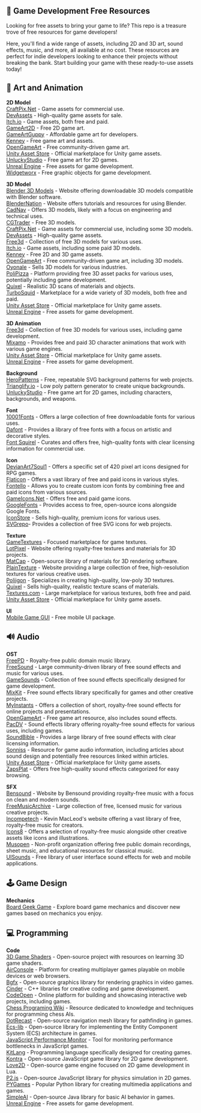 ## 🧱 Game Development Free Resources  

Looking for free assets to bring your game to life? This repo is a treasure trove of free resources for game developers!  

Here, you'll find a wide range of assets, including 2D and 3D art, sound effects, music, and more, all available at no cost. These resources are perfect for indie developers looking to enhance their projects without breaking the bank. Start building your game with these ready-to-use assets today!  

## 🎨 Art and Animation

**2D Model**  
[CraftPix.Net](https://craftpix.net/) - Game assets for commercial use.  
[DevAssets](https://devassets.com/) - High-quality game assets for sale.  
[Itch.io](https://itch.io/game-assets) - Game assets, both free and paid.  
[GameArt2D](https://www.gameart2d.com/freebies.html) - Free 2D game art.  
[GameArtGuppy](https://www.gameartguppy.com/) - Affordable game art for developers.  
[Kenney](https://kenney.nl/assets) - Free game art and assets.  
[OpenGameArt](https://opengameart.org/) - Free community-driven game art.  
[Unity Asset Store](https://assetstore.unity.com/) - Official marketplace for Unity game assets.  
[UnluckyStudio](https://unluckystudio.com/category/freegameart/) - Free game art for 2D games.  
[Unreal Engine](https://www.unrealengine.com/marketplace/en-US/store) -  Free assets for game development.  
[Widgetworx](https://www.widgetworx.com/projects/sl.html) - Free graphic objects for game development.  

 **3D Model**  
[Blender 3D Models](https://www.blender-models.com/) - Website offering downloadable 3D models compatible with Blender software.  
[BlenderNation](https://www.blendernation.com/category/art/free-blender-models/) - Website offers tutorials and resources for using Blender.  
[CadNav](https://www.cadnav.com/3d-models/) - Offers 3D models, likely with a focus on engineering and technical uses.  
[CGTrader](https://www.cgtrader.com/3d-models/animals?free=1) - Free 3D models.  
[CraftPix.Net](https://craftpix.net/) - Game assets for commercial use, including some 3D models.  
[DevAssets](https://devassets.com/) -   High-quality game assets.  
[Free3d](https://free3d.com/) - Collection of free 3D models for various uses.  
[Itch.io](https://itch.io/game-assets) - Game assets, including some paid 3D models.  
[Kenney](https://kenney.nl/assets) -  Free 2D and 3D game assets.  
[OpenGameArt](https://opengameart.org/) - Free community-driven game art, including 3D models.  
[Oyonale](http://www.oyonale.com/modeles.php?lang=en) - Sells 3D models for various industries.  
[PoliPizza](https://poly.pizza/) - Platform providing free 3D asset packs for various uses, potentially including game development.  
[Quixel](https://quixel.com/megascans/home) - Realistic 3D scans of materials and objects.  
[TurboSquid](https://www.turbosquid.com/) - Marketplace for a wide variety of 3D models, both free and paid.  
[Unity Asset Store](https://assetstore.unity.com/) - Official marketplace for Unity game assets.  
[Unreal Engine](https://www.unrealengine.com/marketplace/en-US/store) -  Free assets for game development.  

**3D Animation**  
[Free3d](https://free3d.com/) - Collection of free 3D models for various uses, including game development.  
[Mixamo](https://www.mixamo.com/#/) - Provides free and paid 3D character animations that work with various game engines.  
[Unity Asset Store](https://assetstore.unity.com/) - Official marketplace for Unity game assets.  
[Unreal Engine](https://www.unrealengine.com/marketplace/en-US/store) -  Free assets for game development.  

**Background**  
[HeroPatterns](https://heropatterns.com/) - Free, repeatable SVG background patterns for web projects.  
[Trianglify.io](https://trianglify.io/) - Low poly pattern generator to create unique backgrounds.  
[UnluckyStudio](https://unluckystudio.com/category/freegameart/) - Free game art for 2D games, including characters, backgrounds, and weapons.  

**Font**  
[10001Fonts](https://www.1001fonts.com/) - Offers a large collection of free downloadable fonts for various uses.  
[Dafont](https://www.dafont.com/pt/) - Provides a library of free fonts with a focus on artistic and decorative styles.  
[Font Squirel](https://www.fontsquirrel.com/) - Curates and offers free, high-quality fonts with clear licensing information for commercial use.  

**Icon**  
[DevianArt7Soul1](https://www.deviantart.com/7soul1/art/420-Pixel-Art-Icons-for-RPG-129892453) - Offers a specific set of 420 pixel art icons designed for RPG games.  
[Flaticon](https://www.flaticon.com/) - Offers a vast library of free and paid icons in various styles.  
[Fontello](https://fontello.com/) - Allows you to create custom icon fonts by combining free and paid icons from various sources.  
[GameIcons.Net](https://game-icons.net/) - Offers free and paid game icons.  
[GoogleFonts](https://fonts.google.com/icons) - Provides access to free, open-source icons alongside Google Fonts.  
[IconStore](https://iconstore.co/) - Sells high-quality, premium icons for various uses.  
[SVGrepo](https://www.svgrepo.com/)- Provides a collection of free SVG icons for web projects.  

**Texture**  
[GameTextures](https://gametextures.com/shop?order=new&s=) - Focused marketplace for game textures.  
[LotPixel](https://www.lotpixel.com/) - Website offering royalty-free textures and materials for 3D projects.  
[MatCap](https://github.com/nidorx/matcaps#matcaps) - Open-source library of materials for 3D rendering software.  
[PlainTexture](https://www.plaintextures.com/) - Website providing a large collection of free, high-resolution textures for various creative uses.  
[Poliigon](https://www.poliigon.com/) - Specializes in creating high-quality, low-poly 3D textures.  
[Quixel](https://quixel.com/megascans/home) - Sells high-quality, realistic texture scans of materials.  
[Textures.com](https://www.textures.com/) - Large marketplace for various textures, both free and paid.  
[Unity Asset Store](https://assetstore.unity.com/) - Official marketplace for Unity game assets.  

**UI**  
[Mobile Game GUI](https://graphicburger.com/mobile-game-gui/) - Free mobile UI package.  

## 🔊 Audio  

**OST**  
[FreePD](https://freepd.com/) - Royalty-free public domain music library.  
[FreeSound](https://freesound.org/) - Large community-driven library of free sound effects and music for various uses.  
[GameSounds](https://gamesounds.xyz/#google_vignette) - Collection of free sound effects specifically designed for game development.  
[MixKit](https://mixkit.co/free-sound-effects/game/) - Free sound effects library specifically for games and other creative projects.  
[MyInstants](https://www.myinstants.com/en/index/us/) -  Offers a collection of short, royalty-free sound effects for online projects and presentations.  
[OpenGameArt](https://opengameart.org/) - Free game art resource, also includes sound effects.  
[PacDV](https://www.pacdv.com/sounds/index.html) - Sound effects library offering royalty-free sound effects for various uses, including games.  
[SoundBible](https://soundbible.com/#google_vignette) - Provides a large library of free sound effects with clear licensing information.  
[Sonniss](https://sonniss.com/gameaudiogdc) - Resource for game audio information, including articles about sound design and potentially free resources linked within articles.  
[Unity Asset Store](https://assetstore.unity.com/) - Official marketplace for Unity game assets.  
[ZapsPlat](https://www.zapsplat.com/) - Offers free high-quality sound effects categorized for easy browsing.  

**SFX**  
[Bensound](https://www.bensound.com/) - Website by Bensound providing royalty-free music with a focus on clean and modern sounds.  
[FreeMusicArchive](https://freemusicarchive.org/) - Large collection of free, licensed music for various creative projects.  
[Incompetech](https://incompetech.com/music/) - Kevin MacLeod's website offering a vast library of free, royalty-free music for creators.  
[Icons8](https://icons8.com/music) - Offers a selection of royalty-free music alongside other creative assets like icons and illustrations.  
[Musopen](https://musopen.org/#google_vignette) - Non-profit organization offering free public domain recordings, sheet music, and educational resources for classical music.  
[UISounds](http://raisedbeaches.com/octave/index.html) - Free library of user interface sound effects for web and mobile applications.  

## 🕹 Game Design  

**Mechanics**  
[Board Geek Game](https://boardgamegeek.com/browse/boardgamemechanic) - Explore board game mechanics and discover new games based on mechanics you enjoy.  

## 💻 Programming  

**Code**  
[3D Game Shaders](https://github.com/lettier/3d-game-shaders-for-beginners?tab=readme-ov-file) - Open-source project with resources on learning 3D game shaders.  
[AirConsole](https://developers.airconsole.com/#!/) - Platform for creating multiplayer games playable on mobile devices or web browsers.  
[Bgfx](https://github.com/bkaradzic/bgfx?tab=readme-ov-file) - Open-source graphics library for rendering graphics in video games.  
[Cinder](https://libcinder.org/) - C++ libraries for creative coding and game development.  
[CodeOpen](https://codepen.io/) - Online platform for building and showcasing interactive web projects, including games.  
[Chess Programing Wiki](https://www.chessprogramming.org/Main_Page) - Resource dedicated to knowledge and techniques for programming chess AIs.  
[DotRecast](https://github.com/ikpil/DotRecast) - Open-source navigation mesh library for pathfinding in games.  
[Ecs-lib](https://github.com/nidorx/ecs-lib#readme) - Open-source library for implementing the Entity Component System (ECS) architecture in games.  
[JavaScript Performance Monitor](https://github.com/mrdoob/stats.js) - Tool for monitoring performance bottlenecks in JavaScript games.  
[KitLang](https://www.kitlang.org/) - Programming language specifically designed for creating games.  
[Kontra](https://straker.github.io/kontra/) - Open-source JavaScript game library for 2D game development.  
[Love2D](https://love2d.org/wiki/Main_Page) - Open-source game engine focused on 2D game development in Lua.  
[P2.js](https://github.com/schteppe/p2.js) - Open-source JavaScript library for physics simulation in 2D games.  
[PYGames](https://github.com/pygame/pygame) - Popular Python library for creating multimedia applications and games.  
[SimpleAI](https://mgerhardy.github.io/simpleai/) - Open-source Java library for basic AI behavior in games.  
[Unreal Engine](https://www.unrealengine.com/marketplace/en-US/store) - Free assets for game development.  


